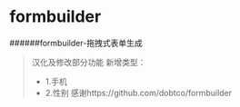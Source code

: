 # formbuilder
######formbuilder-拖拽式表单生成
> 汉化及修改部分功能
> 新增类型：
> - 1.手机
> - 2.性别
> 感谢https://github.com/dobtco/formbuilder
